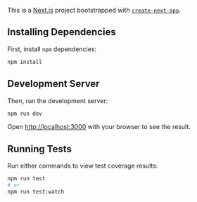 This is a [Next.js](https://nextjs.org/) project bootstrapped with [`create-next-app`](https://github.com/vercel/next.js/tree/canary/packages/create-next-app).

## Installing Dependencies

First, install `npm` dependencies:

```bash
npm install
```

## Development Server

Then, run the development server:

```bash
npm run dev
```

Open [http://localhost:3000](http://localhost:3000) with your browser to see the result.

## Running Tests

Run either commands to view test coverage results:

```bash
npm run test
# or
npm run test:watch
```
